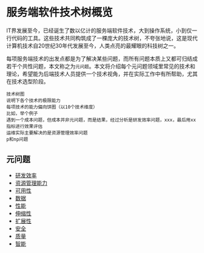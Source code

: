 # 服务端软件技术树概览

IT界发展至今，已经诞生了数以亿计的服务端软件技术，大到操作系统，小到仅一行代码的工具。这些技术共同构筑成了一棵庞大的技术树，不夸张地说，这是现代计算机技术自20世纪30年代发展至今，人类点亮的最耀眼的科技树之一。

每项服务端技术的出发点都是为了解决某些问题，而所有问题本质上又都可归结成若干个共性问题，本文称之为`元问题`。本文将介绍每个元问题领域里常见的技术和理论，希望能为后端技术人员提供一个技术视角，并在实际工作中有所帮助，尤其在技术选型阶段。

```
技术树图
说明下各个技术的极限能力
每项技术的能力偏向饼图（以10个技术维度）
比如，举个例子
遇到一个成本问题，但成本并非元问题，而是结果，经过分析是研发效率问题，xxx，最后用xx指标进行效果评估
运维实际主要解决的是资源管理效率问题
p和np问题
```

## 元问题
* [研发效率](https://github.com/star2478/server-tech-tree/blob/master/研发效率.md)
* [资源管理能力](https://github.com/star2478/server-tech-tree/blob/master/资源管理能力.md)
* [可用性](https://github.com/star2478/server-tech-tree/blob/master/可用性.md)
* [数据](https://github.com/star2478/server-tech-tree/blob/master/数据.md)
* [性能](https://github.com/star2478/server-tech-tree/blob/master/性能.md)
* [伸缩性](https://github.com/star2478/server-tech-tree/blob/master/伸缩性.md)
* [扩展性](https://github.com/star2478/server-tech-tree/blob/master/扩展性.md)
* [安全](https://github.com/star2478/server-tech-tree/blob/master/安全.md)
* [质量](https://github.com/star2478/server-tech-tree/blob/master/质量.md)
* [智能](https://github.com/star2478/server-tech-tree/blob/master/智能.md)
